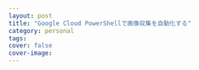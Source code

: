 ```yaml
---
layout: post
title: "Google Cloud PowerShellで画像収集を自動化する"
category: personal
tags:
cover: false
cover-image:
---
```

